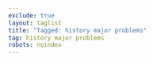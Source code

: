 ```yaml
---
exclude: true
layout: taglist
title: "Tagged: history major problems"
tag: history major problems
robots: noindex
---
```

